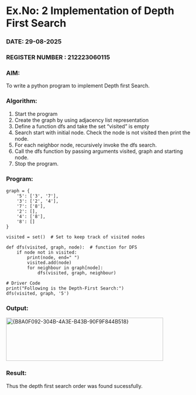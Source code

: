 # Ex.No: 2  Implementation of Depth First Search
### DATE: 29-08-2025                                                                        
### REGISTER NUMBER : 212223060115
### AIM: 
To write a python program to implement Depth first Search. 
### Algorithm:
1. Start the program
2. Create the graph by using adjacency list representation
3. Define a function dfs and take the set “visited” is empty 
4. Search start with initial node. Check the node is not visited then print the node.
5. For each neighbor node, recursively invoke the dfs search.
6. Call the dfs function by passing arguments visited, graph and starting node.
7. Stop the program.
### Program:
```
graph = {
    '5': ['3', '7'],
    '3': ['2', '4'],
    '7': ['8'],
    '2': [],
    '4': ['8'],
    '8': []
}

visited = set()  # Set to keep track of visited nodes

def dfs(visited, graph, node):  # function for DFS
    if node not in visited:
        print(node, end=" ")
        visited.add(node)
        for neighbour in graph[node]:
            dfs(visited, graph, neighbour)

# Driver Code
print("Following is the Depth-First Search:")
dfs(visited, graph, '5')
```











### Output:
<img width="429" height="118" alt="{B8A0F092-304B-4A3E-B43B-90F9F844B518}" src="https://github.com/user-attachments/assets/c56234e5-8751-4a4b-afe7-52c6c4337ff3" />



### Result:
Thus the depth first search order was found sucessfully.
